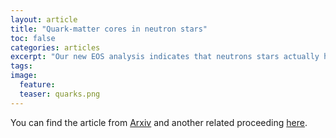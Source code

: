 ```yaml
---
layout: article
title: "Quark-matter cores in neutron stars"
toc: false
categories: articles
excerpt: "Our new EOS analysis indicates that neutrons stars actually have two distinct phases of matter inside: normal hadronic and a sizable quark matter core!"
tags: 
image:
  feature: 
  teaser: quarks.png
---
```



You can find the article from [Arxiv](https://arxiv.org/abs/1903.09121) and another related proceeding [here](https://arxiv.org/abs/1904.01354).
